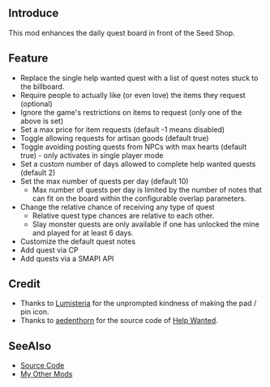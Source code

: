 ## Introduce

This mod enhances the daily quest board in front of the Seed Shop.

## Feature

- Replace the single help wanted quest with a list of quest notes stuck to the billboard.
- Require people to actually like (or even love) the items they request (optional)
- Ignore the game's restrictions on items to request (only one of the above is set)
- Set a max price for item requests (default -1 means disabled)
- Toggle allowing requests for artisan goods (default true)
- Toggle avoiding posting quests from NPCs with max hearts (default true) - only activates in single player mode
- Set a custom number of days allowed to complete help wanted quests (default 2)
- Set the max number of quests per day (default 10)
  - Max number of quests per day is limited by the number of notes that can fit on the board within the configurable overlap parameters.
- Change the relative chance of receiving any type of quest
  - Relative quest type chances are relative to each other. 
  - Slay monster quests are only available if one has unlocked the mine and played for at least 6 days.
- Customize the default quest notes
- Add quest via CP
- Add quests via a SMAPI API

## Credit

- Thanks to [Lumisteria](https://www.nexusmods.com/stardewvalley/users/5575844?tab=user+files) for the unprompted kindness of making the pad / pin icon.
- Thanks to [aedenthorn](https://www.nexusmods.com/stardewvalley/users/18901754?tab=user+files) for the source code of [Help Wanted](https://www.nexusmods.com/stardewvalley/mods/14640?tab=description).

## SeeAlso

- [Source Code](https://github.com/weizinai/StardewValleyMods)
- [My Other Mods](https://www.nexusmods.com/stardewvalley/users/137539273?tab=user+files)